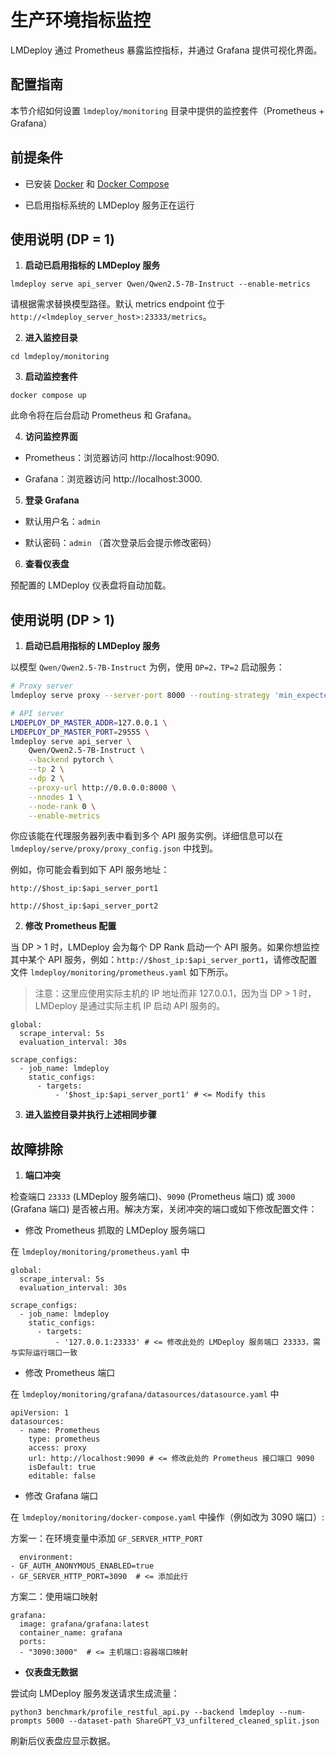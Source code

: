 # 生产环境指标监控

LMDeploy 通过 Prometheus 暴露监控指标，并通过 Grafana 提供可视化界面。

## 配置指南

本节介绍如何设置 `lmdeploy/monitoring` 目录中提供的监控套件（Prometheus + Grafana）

## 前提条件

- 已安装 [Docker](https://docs.docker.com/engine/install/) 和 [Docker Compose](https://docs.docker.com/compose/install/)

- 已启用指标系统的 LMDeploy 服务正在运行

## 使用说明 (DP = 1)

1. **启动已启用指标的 LMDeploy 服务**

```
lmdeploy serve api_server Qwen/Qwen2.5-7B-Instruct --enable-metrics
```

请根据需求替换模型路径。默认 metrics endpoint 位于 `http://<lmdeploy_server_host>:23333/metrics`。

2. **进入监控目录**

```
cd lmdeploy/monitoring
```

3. **启动监控套件**

```
docker compose up
```

此命令将在后台启动 Prometheus 和 Grafana。

4. **访问监控界面**

- Prometheus：浏览器访问 http://localhost:9090.

- Grafana：浏览器访问 http://localhost:3000.

5. **登录 Grafana**

- 默认用户名：`admin`

- 默认密码：`admin` （首次登录后会提示修改密码）

6. **查看仪表盘**

预配置的 LMDeploy 仪表盘将自动加载。

## 使用说明 (DP > 1)

1. **启动已启用指标的 LMDeploy 服务**

以模型 `Qwen/Qwen2.5-7B-Instruct` 为例，使用 `DP=2，TP=2` 启动服务：

```bash
# Proxy server
lmdeploy serve proxy --server-port 8000 --routing-strategy 'min_expected_latency' --serving-strategy Hybrid --log-level INFO

# API server
LMDEPLOY_DP_MASTER_ADDR=127.0.0.1 \
LMDEPLOY_DP_MASTER_PORT=29555 \
lmdeploy serve api_server \
    Qwen/Qwen2.5-7B-Instruct \
    --backend pytorch \
    --tp 2 \
    --dp 2 \
    --proxy-url http://0.0.0.0:8000 \
    --nnodes 1 \
    --node-rank 0 \
    --enable-metrics
```

你应该能在代理服务器列表中看到多个 API 服务实例。详细信息可以在 `lmdeploy/serve/proxy/proxy_config.json` 中找到。

例如，你可能会看到如下 API 服务地址：

```
http://$host_ip:$api_server_port1

http://$host_ip:$api_server_port2
```

2. **修改 Prometheus 配置**

当 DP > 1 时，LMDeploy 会为每个 DP Rank 启动一个 API 服务。如果你想监控其中某个 API 服务，例如：`http://$host_ip:$api_server_port1`，请修改配置文件 `lmdeploy/monitoring/prometheus.yaml` 如下所示。

> 注意：这里应使用实际主机的 IP 地址而非 127.0.0.1，因为当 DP > 1 时，LMDeploy 是通过实际主机 IP 启动 API 服务的。

```
global:
  scrape_interval: 5s
  evaluation_interval: 30s

scrape_configs:
  - job_name: lmdeploy
    static_configs:
      - targets:
          - '$host_ip:$api_server_port1' # <= Modify this
```

3. **进入监控目录并执行上述相同步骤**

## 故障排除

1. **端口冲突**

检查端口 `23333` (LMDeploy 服务端口)、`9090` (Prometheus 端口) 或 `3000` (Grafana 端口) 是否被占用。解决方案，关闭冲突的端口或如下修改配置文件：

- 修改 Prometheus 抓取的 LMDeploy 服务端口

在 `lmdeploy/monitoring/prometheus.yaml` 中

```
global:
  scrape_interval: 5s
  evaluation_interval: 30s

scrape_configs:
  - job_name: lmdeploy
    static_configs:
      - targets:
          - '127.0.0.1:23333' # <= 修改此处的 LMDeploy 服务端口 23333，需与实际运行端口一致
```

- 修改 Prometheus 端口

在 `lmdeploy/monitoring/grafana/datasources/datasource.yaml` 中

```
apiVersion: 1
datasources:
  - name: Prometheus
    type: prometheus
    access: proxy
    url: http://localhost:9090 # <= 修改此处的 Prometheus 接口端口 9090
    isDefault: true
    editable: false
```

- 修改 Grafana 端口

在 `lmdeploy/monitoring/docker-compose.yaml` 中操作（例如改为 3090 端口）:

方案一：在环境变量中添加 `GF_SERVER_HTTP_PORT`

```
  environment:
- GF_AUTH_ANONYMOUS_ENABLED=true
- GF_SERVER_HTTP_PORT=3090  # <= 添加此行
```

方案二：使用端口映射

```
grafana:
  image: grafana/grafana:latest
  container_name: grafana
  ports:
  - "3090:3000"  # <= 主机端口:容器端口映射
```

- **仪表盘无数据**

尝试向 LMDeploy 服务发送请求生成流量：

```
python3 benchmark/profile_restful_api.py --backend lmdeploy --num-prompts 5000 --dataset-path ShareGPT_V3_unfiltered_cleaned_split.json
```

刷新后仪表盘应显示数据。
